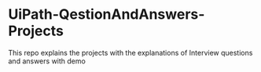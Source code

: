 # UiPath-QestionAndAnswers-Projects
This repo explains the projects with the explanations of Interview questions and answers with demo
# 